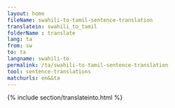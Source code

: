 ```yaml
---
layout: home
fileName: swahili-to-tamil-sentence-translation
translatein: swahili_to_tamil
folderName : translate
lang: ta
from: sw
to: ta
langname: swahili-to
permalink: /ta/swahili-to-tamil-sentence-translation
tool: sentence-translations
matchurls: en&&ta
---
```

{% include section/translateinto.html %}
